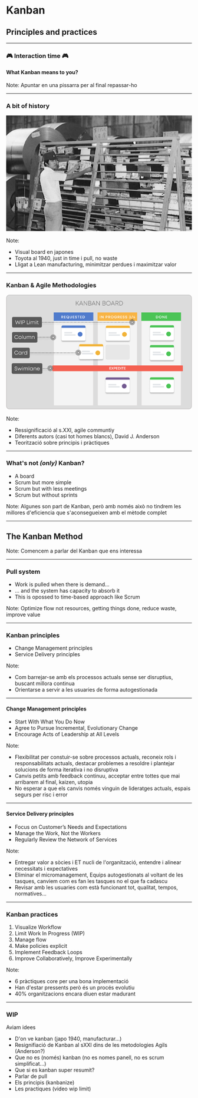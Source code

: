 # Kanban

## Principles and practices

---

### 🎮 Interaction time 🎮

#### What Kanban means to you?

Note:
Apuntar en una pissarra per al final repassar-ho

---

### A bit of history

![Toyota kanban](img/toyota.png)

Note:

- Visual board en japones
- Toyota al 1940, just in time i pull, no waste
- Lligat a Lean manufacturing, minimitzar perdues i maximitzar valor

---

### Kanban & Agile Methodologies

![Kanban board elements](img/kanban-board-elements.png) <!-- .element: class="noborder" -->

Note:

- Ressignificació al s.XXI, agile communtiy
- Diferents autors (casi tot homes blancs), David J. Anderson
- Teorització sobre principis i pràctiques

---

### What's not _(only)_ Kanban?

- A board
- Scrum but more simple
- Scrum but with less meetings
- Scrum but without sprints

Note:
Algunes son part de Kanban, però amb només això no tindrem les millores d'eficiencia que s'aconsegueixen amb el mètode complet

---

## The Kanban Method

Note:
Comencem a parlar del Kanban que ens interessa

---

### Pull system

- Work is pulled when there is demand...
- ... and the system has capacity to absorb it
- This is opossed to time-based approach like Scrum

Note:
Optimize flow not resources, getting things done, reduce waste, improve value

---

### Kanban principles

- Change Management principles
- Service Delivery  principles

Note:

- Com barrejar-se amb els processos actuals sense ser disruptius, buscant millora continua
- Orientarse a servir a les usuaries de forma autogestionada

---

#### Change Management principles

- Start With What You Do Now  <!-- .element: class="fragment highlight-current-blue" -->
- Agree to Pursue Incremental, Evolutionary Change  <!-- .element: class="fragment highlight-current-blue" -->
- Encourage Acts of Leadership at All Levels  <!-- .element: class="fragment highlight-current-blue" -->


Note:

- Flexibilitat per constuir-se sobre processos actuals, reconeix rols i responsabilitats actuals, destacar problemes a resoldre i plantejar solucions de forma iterativa i no disruptiva
- Canvis petits amb feedback continuu, acceptar entre tottes que mai arribarem al final, kaizen, utopia
- No esperar a que els canvis només vinguin de lideratges actuals, espais segurs per risc i error


---

#### Service Delivery principles

- Focus on Customer’s Needs and Expectations  <!-- .element: class="fragment highlight-current-blue" -->
- Manage the Work, Not the Workers  <!-- .element: class="fragment highlight-current-blue" -->
- Regularly Review the Network of Services  <!-- .element: class="fragment highlight-current-blue" -->


Note:

- Entregar valor a sòcies i ET nucli de l'organització, entendre i alinear necessitats i expectatives
- Eliminar el micromanagement, Equips autogestionats al voltant de les tasques, canviem com es fan les tasques no el que fa cadascu
- Revisar amb les usuaries com està funcionant tot, qualitat, tempos, normatives...

---

### Kanban practices

1. Visualize Workflow
2. Limit Work In Progress (WIP)
3. Manage flow
4. Make policies explicit
5. Implement Feedback Loops
6. Improve Collaboratively, Improve Experimentally

Note:
- 6 pràctiques core per una bona implementació
- Han d'estar pressents però és un procés evolutiu
- 40% organitzacions encara diuen estar madurant

---

### WIP

Aviam idees

- D'on ve kanban (japo 1940, manufacturar...)
- Resignifiació de Kanban al sXXI dins de les metodologies Agils (Anderson?)
- Que no es (només) kanban (no es nomes panell, no es scrum simplificat...)
- Que si es kanban super resumit?
- Parlar de pull
- Els principis (kanbanize)
- Les practiques (video wip limit)
